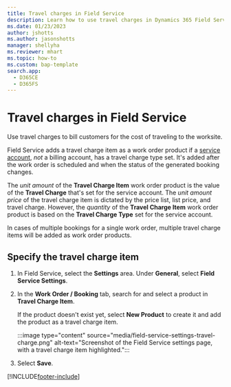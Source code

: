 ```yaml
---
title: Travel charges in Field Service
description: Learn how to use travel charges in Dynamics 365 Field Service to bill for the cost of traveling to a worksite.
ms.date: 01/23/2023
author: jshotts
ms.author: jasonshotts
manager: shellyha
ms.reviewer: mhart
ms.topic: how-to
ms.custom: bap-template
search.app: 
  - D365CE
  - D365FS
---
```


# Travel charges in Field Service

Use travel charges to bill customers for the cost of traveling to the worksite.

Field Service adds a travel charge item as a work order product if a [service account](accounts.md), *not* a billing account, has a travel charge type set. It's added after the work order is scheduled and when the status of the generated booking changes.

The *unit amount* of the **Travel Charge Item** work order product is the value of the **Travel Charge** that's set for the service account. The *unit amount price* of the travel charge item is dictated by the price list, list price, and travel charge. However, the *quantity* of the **Travel Charge Item** work order product is based on the **Travel Charge Type** set for the service account.<!-- EDITOR'S NOTE: This is hard to follow. Can you provide an example and a screenshot? -->

In cases of multiple bookings for a single work order, multiple travel charge items will be added as work order products.

## Specify the travel charge item

1. In Field Service, select the **Settings** area. Under **General**, select **Field Service Settings**.

1. In the **Work Order / Booking** tab, search for and select a product in **Travel Charge Item**.
  
   If the product doesn't exist yet, select **New Product** to create it and add the product as a travel charge item.

   :::image type="content" source="media/field-service-settings-travel-charge.png" alt-text="Screenshot of the Field Service settings page, with a travel charge item highlighted.":::

1. Select **Save**.

[!INCLUDE[footer-include](../includes/footer-banner.md)]
